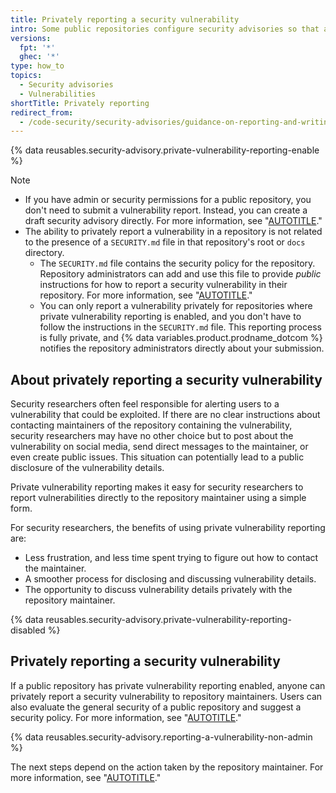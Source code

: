 ```yaml
---
title: Privately reporting a security vulnerability
intro: Some public repositories configure security advisories so that anyone can report security vulnerabilities directly and privately to the maintainers.
versions:
  fpt: '*'
  ghec: '*'
type: how_to
topics:
  - Security advisories
  - Vulnerabilities
shortTitle: Privately reporting
redirect_from:
  - /code-security/security-advisories/guidance-on-reporting-and-writing/privately-reporting-a-security-vulnerability
---
```


{% data reusables.security-advisory.private-vulnerability-reporting-enable %}

> [!NOTE]
> * If you have admin or security permissions for a public repository, you don't need to submit a vulnerability report. Instead, you can create a draft security advisory directly. For more information, see "[AUTOTITLE](/code-security/security-advisories/working-with-repository-security-advisories/creating-a-repository-security-advisory)."
> * The ability to privately report a vulnerability in a repository is not related to the presence of a `SECURITY.md` file in that repository's root or `docs` directory.
>     * The `SECURITY.md` file contains the security policy for the repository. Repository administrators can add and use this file to provide _public_ instructions for how to report a security vulnerability in their repository. For more information, see "[AUTOTITLE](/code-security/getting-started/adding-a-security-policy-to-your-repository)."
>     * You can only report a vulnerability privately for repositories where private vulnerability reporting is enabled, and you don't have to follow the instructions in the `SECURITY.md` file. This reporting process is fully private, and {% data variables.product.prodname_dotcom %} notifies the repository administrators directly about your submission.

## About privately reporting a security vulnerability

Security researchers often feel responsible for alerting users to a vulnerability that could be exploited. If there are no clear instructions about contacting maintainers of the repository containing the vulnerability, security researchers may have no other choice but to post about the vulnerability on social media, send direct messages to the maintainer, or even create public issues. This situation can potentially lead to a public disclosure of the vulnerability details.

Private vulnerability reporting makes it easy for security researchers to report vulnerabilities directly to the repository maintainer using a simple form.

For security researchers, the benefits of using private vulnerability reporting are:
* Less frustration, and less time spent trying to figure out how to contact the maintainer.
* A smoother process for disclosing and discussing vulnerability details.
* The opportunity to discuss vulnerability details privately with the repository maintainer.

{% data reusables.security-advisory.private-vulnerability-reporting-disabled %}

## Privately reporting a security vulnerability

If a public repository has private vulnerability reporting enabled, anyone can privately report a security vulnerability to repository maintainers. Users can also evaluate the general security of a public repository and suggest a security policy. For more information, see "[AUTOTITLE](/code-security/security-advisories/working-with-repository-security-advisories/evaluating-the-security-settings-of-a-repository)."

{% data reusables.security-advisory.reporting-a-vulnerability-non-admin %}

The next steps depend on the action taken by the repository maintainer. For more information, see "[AUTOTITLE](/code-security/security-advisories/guidance-on-reporting-and-writing-information-about-vulnerabilities/managing-privately-reported-security-vulnerabilities)."
